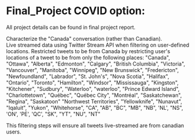 # Final_Project COVID option:

All project details can be found in final project report.

Characterize the "Canada" conversation (rather than Canadian).  
Live streamed data using Twitter Stream API when filtering on user-defined locations.
Restricted tweets to be from Canada by restricting user's locations of a tweet to be from only the following places:
            "Canada", "Ottawa",
            "Alberta", "Edmonton", "Calgary",
            "British Columbia", "Victoria", "Vancouver",
            "Manitoba", "Winnipeg",
            "New Brunswick", "Fredericton",
            "Newfoundland", "Labrador", "St. John's",
            "Nova Scotia", "Halifax",
            "Ontario", "Toronto", "Hamilton", "Windsor", "Mississauga", "Kingston", "Kitchener", "Sudbury", "Waterloo", "waterloo",
            "Prince Edward Island", "Charlottetown",
            "Québec", "Québec City", "Montréal",
            "Saskatchewan", "Regina", "Saskatoon"
            "Northwest Territories", "Yellowknife",
            "Nunavut", "Iqaluit",
            "Yukon", "Whitehorse",
            "CA", "AB", "BC", "MB", "NB", 'NL', "NS", 'ON', 'PE', 'QC',
            "SK", "YT", "NU", "NT"
            
This filtering steps will ensure all tweets live-streamed are from canadian users.

